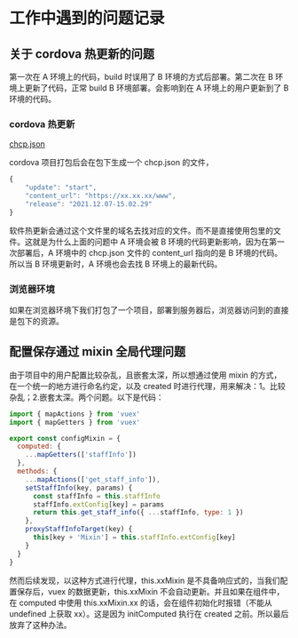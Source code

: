 # 工作中遇到的问题记录

## 关于 cordova 热更新的问题

第一次在 A 环境上的代码，build 时误用了 B 环境的方式后部署。第二次在 B 环境上更新了代码，正常 build B 环境部署。会影响到在 A 环境上的用户更新到了 B 环境的代码。

### cordova 热更新

[chcp.json](https://www.cnblogs.com/sunylat/p/9896938.html)

cordova 项目打包后会在包下生成一个 chcp.json 的文件，

```js
{
    "update": "start",
    "content_url": "https://xx.xx.xx/www",
    "release": "2021.12.07-15.02.29"
}
```

软件热更新会通过这个文件里的域名去找对应的文件。而不是直接使用包里的文件。这就是为什么上面的问题中 A 环境会被 B 环境的代码更新影响，因为在第一次部署后，A 环境中的 chcp.json 文件的 content_url 指向的是 B 环境的代码。所以当 B 环境更新时，A 环境也会去找 B 环境上的最新代码。

### 浏览器环境

如果在浏览器环境下我们打包了一个项目，部署到服务器后，浏览器访问到的直接是包下的资源。

## 配置保存通过 mixin 全局代理问题

由于项目中的用户配置比较杂乱，且嵌套太深，所以想通过使用 mixin 的方式，在一个统一的地方进行命名约定，以及 created 时进行代理，用来解决：1。比较杂乱；2.嵌套太深。两个问题。以下是代码：

```js
import { mapActions } from 'vuex'
import { mapGetters } from 'vuex'

export const configMixin = {
  computed: {
    ...mapGetters(['staffInfo'])
  },
  methods: {
    ...mapActions(['get_staff_info']),
    setStaffInfo(key, params) {
      const staffInfo = this.staffInfo
      staffInfo.extConfig[key] = params
      return this.get_staff_info({ ...staffInfo, type: 1 })
    },
    proxyStaffInfoTarget(key) {
      this[key + 'Mixin'] = this.staffInfo.extConfig[key]
    }
  }
}
```

然而后续发现，以这种方式进行代理，this.xxMixin 是不具备响应式的，当我们配置保存后，vuex 的数据更新，this.xxMixin 不会自动更新。并且如果在组件中，在 computed 中使用 this.xxMixin.xx 的话，会在组件初始化时报错（不能从 undefined 上获取 xx）。这是因为 initComputed 执行在 created 之前。所以最后放弃了这种办法。
